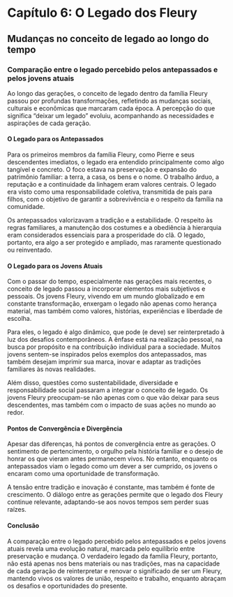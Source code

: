 # Capítulo 6: O Legado dos Fleury

## Mudanças no conceito de legado ao longo do tempo

### Comparação entre o legado percebido pelos antepassados e pelos jovens atuais

Ao longo das gerações, o conceito de legado dentro da família Fleury passou por profundas transformações, refletindo as mudanças sociais, culturais e econômicas que marcaram cada época. A percepção do que significa “deixar um legado” evoluiu, acompanhando as necessidades e aspirações de cada geração.

#### O Legado para os Antepassados

Para os primeiros membros da família Fleury, como Pierre e seus descendentes imediatos, o legado era entendido principalmente como algo tangível e concreto. O foco estava na preservação e expansão do patrimônio familiar: a terra, a casa, os bens e o nome. O trabalho árduo, a reputação e a continuidade da linhagem eram valores centrais. O legado era visto como uma responsabilidade coletiva, transmitida de pais para filhos, com o objetivo de garantir a sobrevivência e o respeito da família na comunidade.

Os antepassados valorizavam a tradição e a estabilidade. O respeito às regras familiares, a manutenção dos costumes e a obediência à hierarquia eram considerados essenciais para a prosperidade do clã. O legado, portanto, era algo a ser protegido e ampliado, mas raramente questionado ou reinventado.

#### O Legado para os Jovens Atuais

Com o passar do tempo, especialmente nas gerações mais recentes, o conceito de legado passou a incorporar elementos mais subjetivos e pessoais. Os jovens Fleury, vivendo em um mundo globalizado e em constante transformação, enxergam o legado não apenas como herança material, mas também como valores, histórias, experiências e liberdade de escolha.

Para eles, o legado é algo dinâmico, que pode (e deve) ser reinterpretado à luz dos desafios contemporâneos. A ênfase está na realização pessoal, na busca por propósito e na contribuição individual para a sociedade. Muitos jovens sentem-se inspirados pelos exemplos dos antepassados, mas também desejam imprimir sua marca, inovar e adaptar as tradições familiares às novas realidades.

Além disso, questões como sustentabilidade, diversidade e responsabilidade social passaram a integrar o conceito de legado. Os jovens Fleury preocupam-se não apenas com o que vão deixar para seus descendentes, mas também com o impacto de suas ações no mundo ao redor.

#### Pontos de Convergência e Divergência

Apesar das diferenças, há pontos de convergência entre as gerações. O sentimento de pertencimento, o orgulho pela história familiar e o desejo de honrar os que vieram antes permanecem vivos. No entanto, enquanto os antepassados viam o legado como um dever a ser cumprido, os jovens o encaram como uma oportunidade de transformação.

A tensão entre tradição e inovação é constante, mas também é fonte de crescimento. O diálogo entre as gerações permite que o legado dos Fleury continue relevante, adaptando-se aos novos tempos sem perder suas raízes.

#### Conclusão

A comparação entre o legado percebido pelos antepassados e pelos jovens atuais revela uma evolução natural, marcada pelo equilíbrio entre preservação e mudança. O verdadeiro legado da família Fleury, portanto, não está apenas nos bens materiais ou nas tradições, mas na capacidade de cada geração de reinterpretar e renovar o significado de ser um Fleury, mantendo vivos os valores de união, respeito e trabalho, enquanto abraçam os desafios e oportunidades do presente.